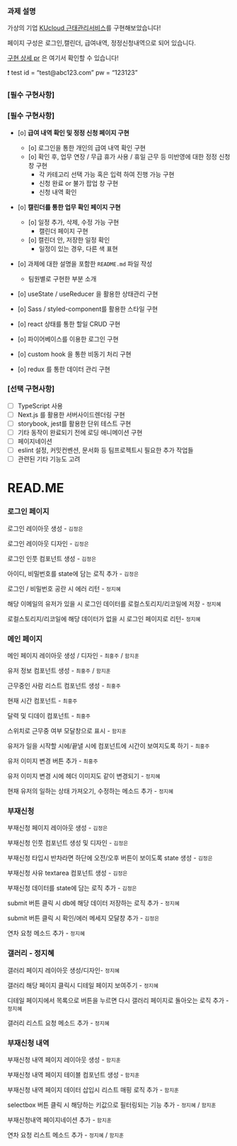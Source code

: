 ### 과제 설명

가상의 기업 [KUcloud 근태관리서비스](https://toyproject2-kd19.vercel.app/login)를 구현해보았습니다!

페이지 구성은 로그인,캘린더, 급여내역, 정정신청내역으로 되어 있습니다.

[구현 상세 pr](https://github.com/ohhhInFastcampus/toyproject2/pulls?q=is%3Apr+is%3Aclosed) 은 여기서 확인할 수 있습니다!

<aside>
❗ test id = “test@abc123.com” pw = “123123”
</aside>

### **[필수 구현사항]**

### **[필수 구현사항]**

- [o] **급여 내역 확인 및 정정 신청 페이지 구현**
  - [o] 로그인을 통한 개인의 급여 내역 확인 구현
  - [o] 확인 후, 업무 연장 / 무급 휴가 사용 / 휴일 근무 등 미반영에 대한 정정 신청 창 구현
    - 각 카테고리 선택 가능 혹은 입력 하여 진행 가능 구현
    - 신청 완료 or 불가 팝업 창 구현
    - 신청 내역 확인
- [o] **캘린더를 통한 업무 확인 페이지 구현**

  - [o] 일정 추가, 삭제, 수정 가능 구현
    - 캘린더 페이지 구현
  - [o] 캘린더 안, 저장한 일정 확인
    - 일정이 있는 경우, 다른 색 표현

- [o] 과제에 대한 설명을 포함한 `README.md` 파일 작성

  - 팀원별로 구현한 부분 소개

- [o] useState / useReducer 을 활용한 상태관리 구현
- [o] Sass / styled-component를 활용한 스타일 구현
- [o] react 상태를 통한 할일 CRUD 구현
- [o] 파이어베이스를 이용한 로그인 구현
- [o] custom hook 을 통한 비동기 처리 구현
- [o] redux 를 통한 데이터 관리 구현

### **[선택 구현사항]**

- [ ] TypeScript 사용
- [ ] Next.js 를 활용한 서버사이드렌더링 구현
- [ ] storybook, jest를 활용한 단위 테스트 구현
- [ ] 기타 동작이 완료되기 전에 로딩 애니메이션 구현
- [ ] 페이지네이션
- [ ] eslint 설정, 커밋컨벤션, 문서화 등 팀프로젝트시 필요한 추가 작업들
- [ ] 관련된 기타 기능도 고려

# READ.ME

### 로그인 페이지

로그인 레이아웃 생성 - `김정은`

로그인 레이아웃 디자인 - `김정은`

로그인 인풋 컴포넌트 생성 - `김정은`

아이디, 비밀번호를 state에 담는 로직 추가 - `김정은`

로그인 / 비밀번호 공란 시 에러 리턴 - `정지혜`

해당 이메일의 유저가 있을 시 로그인 데이터를 로컬스토리지/리코일에 저장 - `정지혜`

로컬스토리지/리코일에 해당 데이터가 없을 시 로그인 페이지로 리턴- `정지혜`

### 메인 페이지

메인 페이지 레이아웃 생성 / 디자인 - `최홍주` / `함지훈`

유저 정보 컴포넌트 생성 - `최홍주` / `함지훈`

근무중인 사람 리스트 컴포넌트 생성 - `최홍주`

현재 시간 컴포넌트 - `최홍주`

달력 및 디데이 컴포넌트 - `최홍주`

스위치로 근무중 여부 모달창으로 표시 - `함지훈`

유저가 일을 시작할 시에/끝낼 시에 컴포넌트에 시간이 보여지도록 하기 - `최홍주`

유저 이미지 변경 버튼 추가 - `최홍주`

유저 이미지 변경 시에 헤더 이미지도 같이 변경되기 - `정지혜`

현재 유저의 일하는 상태 가져오기, 수정하는 메소드 추가 - `정지혜`

### 부재신청

부재신청 페이지 레이아웃 생성 - `김정은`

부재신청 인풋 컴포넌트 생성 및 디자인 - `김정은`

부재신청 타입시 반차라면 하단에 오전/오후 버튼이 보이도록 state 생성 - `김정은`

부재신청 사유 textarea 컴포넌트 생성 - `김정은`

부재신청 데이터를 state에 담는 로직 추가 - `김정은`

submit 버튼 클릭 시 db에 해당 데이터 저장하는 로직 추가 - `정지혜`

submit 버튼 클릭 시 확인/에러 메세지 모달창 추가 - `김정은`

연차 요청 메소드 추가 - `정지혜`

### 갤러리 - 정지혜

갤러리 페이지 레이아웃 생성/디자인- `정지혜`

갤러리 해당 페이지 클릭시 디테일 페이지 보여주기 - `정지혜`

디테일 페이지에서 목록으로 버튼을 누르면 다시 갤러리 페이지로 돌아오는 로직 추가 - `정지혜`

갤러리 리스트 요청 메소드 추가 - `정지혜`

### 부재신청 내역

부재신청 내역 페이지 레이아웃 생성 - `함지훈`

부재신청 내역 페이지 테이블 컴포넌트 생성 - `함지훈`

부재신청 내역 페이지 데이터 삽입시 리스트 매핑 로직 추가 - `함지훈`

selectbox 버튼 클릭 시 해당하는 키값으로 필터링되는 기능 추가 - `정지혜` / `함지훈`

부재신청내역 페이지네이션 추가 - `함지훈`

연차 요청 리스트 메소드 추가 - `정지혜` / `함지훈`
